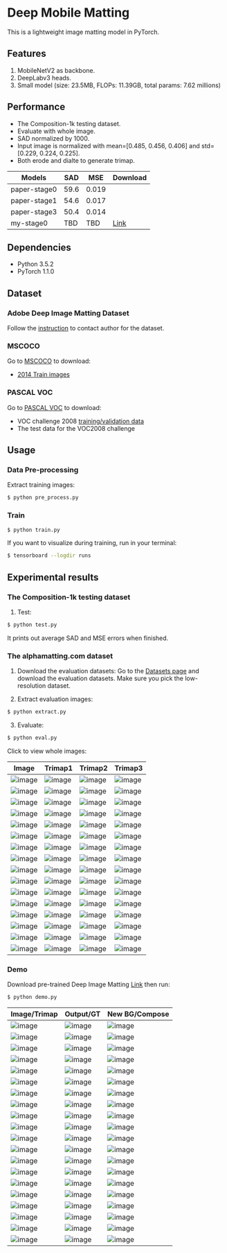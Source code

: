 # Deep Mobile Matting
This is a lightweight image matting model in PyTorch.

## Features

1. MobileNetV2 as backbone.
2. DeepLabv3 heads.
3. Small model (size: 23.5MB, FLOPs: 11.39GB, total params: 7.62 millions)

## Performance
- The Composition-1k testing dataset.
- Evaluate with whole image.
- SAD normalized by 1000.
- Input image is normalized with mean=[0.485, 0.456, 0.406] and std=[0.229, 0.224, 0.225].
- Both erode and dialte to generate trimap.

|Models|SAD|MSE|Download|
|---|---|---|---|
|paper-stage0|59.6|0.019||
|paper-stage1|54.6|0.017||
|paper-stage3|50.4|0.014||
|my-stage0|TBD|TBD|[Link](https://github.com/foamliu/Deep-Image-Matting-v2/releases/download/v1.0/BEST_checkpoint.tar)|

## Dependencies

- Python 3.5.2
- PyTorch 1.1.0

## Dataset
### Adobe Deep Image Matting Dataset
Follow the [instruction](https://sites.google.com/view/deepimagematting) to contact author for the dataset.

### MSCOCO
Go to [MSCOCO](http://cocodataset.org/#download) to download:
* [2014 Train images](http://images.cocodataset.org/zips/train2014.zip)


### PASCAL VOC
Go to [PASCAL VOC](http://host.robots.ox.ac.uk/pascal/VOC/) to download:
* VOC challenge 2008 [training/validation data](http://host.robots.ox.ac.uk/pascal/VOC/voc2008/VOCtrainval_14-Jul-2008.tar)
* The test data for the VOC2008 challenge

## Usage
### Data Pre-processing
Extract training images:
```bash
$ python pre_process.py
```

### Train
```bash
$ python train.py
```

If you want to visualize during training, run in your terminal:
```bash
$ tensorboard --logdir runs
```

## Experimental results

### The Composition-1k testing dataset

1. Test:
```bash
$ python test.py
```

It prints out average SAD and MSE errors when finished.

### The alphamatting.com dataset

1. Download the evaluation datasets: Go to the [Datasets page](http://www.alphamatting.com/datasets.php) and download the evaluation datasets. Make sure you pick the low-resolution dataset.

2. Extract evaluation images:
```bash
$ python extract.py
```

3. Evaluate:
```bash
$ python eval.py
```

Click to view whole images:

Image | Trimap1 | Trimap2 | Trimap3|
|---|---|---|---|
|![image](https://github.com/foamliu/Deep-Mobile-Matting/raw/master/data/alphamatting/input_lowres/doll.png) |![image](https://github.com/foamliu/Deep-Mobile-Matting/raw/master/data/alphamatting/trimap_lowres/Trimap1/doll.png)|![image](https://github.com/foamliu/Deep-Mobile-Matting/raw/master/data/alphamatting/trimap_lowres/Trimap2/doll.png)|![image](https://github.com/foamliu/Deep-Mobile-Matting/raw/master/data/alphamatting/trimap_lowres/Trimap3/doll.png)|
|![image](https://github.com/foamliu/Deep-Mobile-Matting/raw/master/data/alphamatting/input_lowres/doll.png) |![image](https://github.com/foamliu/Deep-Mobile-Matting/raw/master/images/alphamatting/output_lowres/Trimap1/doll.png)|![image](https://github.com/foamliu/Deep-Mobile-Matting/raw/master/images/alphamatting/output_lowres/Trimap2/doll.png)|![image](https://github.com/foamliu/Deep-Mobile-Matting/raw/master/images/alphamatting/output_lowres/Trimap3/doll.png)|
|![image](https://github.com/foamliu/Deep-Mobile-Matting/raw/master/data/alphamatting/input_lowres/donkey.png) |![image](https://github.com/foamliu/Deep-Mobile-Matting/raw/master/data/alphamatting/trimap_lowres/Trimap1/donkey.png)|![image](https://github.com/foamliu/Deep-Mobile-Matting/raw/master/data/alphamatting/trimap_lowres/Trimap2/donkey.png)|![image](https://github.com/foamliu/Deep-Mobile-Matting/raw/master/data/alphamatting/trimap_lowres/Trimap3/donkey.png)|
|![image](https://github.com/foamliu/Deep-Mobile-Matting/raw/master/data/alphamatting/input_lowres/donkey.png) |![image](https://github.com/foamliu/Deep-Mobile-Matting/raw/master/images/alphamatting/output_lowres/Trimap1/donkey.png)|![image](https://github.com/foamliu/Deep-Mobile-Matting/raw/master/images/alphamatting/output_lowres/Trimap2/donkey.png)|![image](https://github.com/foamliu/Deep-Mobile-Matting/raw/master/images/alphamatting/output_lowres/Trimap3/donkey.png)|
|![image](https://github.com/foamliu/Deep-Mobile-Matting/raw/master/data/alphamatting/input_lowres/elephant.png) |![image](https://github.com/foamliu/Deep-Mobile-Matting/raw/master/data/alphamatting/trimap_lowres/Trimap1/elephant.png)|![image](https://github.com/foamliu/Deep-Mobile-Matting/raw/master/data/alphamatting/trimap_lowres/Trimap2/elephant.png)|![image](https://github.com/foamliu/Deep-Mobile-Matting/raw/master/data/alphamatting/trimap_lowres/Trimap3/elephant.png)|
|![image](https://github.com/foamliu/Deep-Mobile-Matting/raw/master/data/alphamatting/input_lowres/elephant.png) |![image](https://github.com/foamliu/Deep-Mobile-Matting/raw/master/images/alphamatting/output_lowres/Trimap1/elephant.png)|![image](https://github.com/foamliu/Deep-Mobile-Matting/raw/master/images/alphamatting/output_lowres/Trimap2/elephant.png)|![image](https://github.com/foamliu/Deep-Mobile-Matting/raw/master/images/alphamatting/output_lowres/Trimap3/elephant.png)|
|![image](https://github.com/foamliu/Deep-Mobile-Matting/raw/master/data/alphamatting/input_lowres/net.png) |![image](https://github.com/foamliu/Deep-Mobile-Matting/raw/master/data/alphamatting/trimap_lowres/Trimap1/net.png)|![image](https://github.com/foamliu/Deep-Mobile-Matting/raw/master/data/alphamatting/trimap_lowres/Trimap2/net.png)|![image](https://github.com/foamliu/Deep-Mobile-Matting/raw/master/data/alphamatting/trimap_lowres/Trimap3/net.png)|
|![image](https://github.com/foamliu/Deep-Mobile-Matting/raw/master/data/alphamatting/input_lowres/net.png) |![image](https://github.com/foamliu/Deep-Mobile-Matting/raw/master/images/alphamatting/output_lowres/Trimap1/net.png)|![image](https://github.com/foamliu/Deep-Mobile-Matting/raw/master/images/alphamatting/output_lowres/Trimap2/net.png)|![image](https://github.com/foamliu/Deep-Mobile-Matting/raw/master/images/alphamatting/output_lowres/Trimap3/net.png)|
|![image](https://github.com/foamliu/Deep-Mobile-Matting/raw/master/data/alphamatting/input_lowres/pineapple.png) |![image](https://github.com/foamliu/Deep-Mobile-Matting/raw/master/data/alphamatting/trimap_lowres/Trimap1/pineapple.png)|![image](https://github.com/foamliu/Deep-Mobile-Matting/raw/master/data/alphamatting/trimap_lowres/Trimap2/pineapple.png)|![image](https://github.com/foamliu/Deep-Mobile-Matting/raw/master/data/alphamatting/trimap_lowres/Trimap3/pineapple.png)|
|![image](https://github.com/foamliu/Deep-Mobile-Matting/raw/master/data/alphamatting/input_lowres/pineapple.png) |![image](https://github.com/foamliu/Deep-Mobile-Matting/raw/master/images/alphamatting/output_lowres/Trimap1/pineapple.png)|![image](https://github.com/foamliu/Deep-Mobile-Matting/raw/master/images/alphamatting/output_lowres/Trimap2/pineapple.png)|![image](https://github.com/foamliu/Deep-Mobile-Matting/raw/master/images/alphamatting/output_lowres/Trimap3/pineapple.png)|
|![image](https://github.com/foamliu/Deep-Mobile-Matting/raw/master/data/alphamatting/input_lowres/plant.png) |![image](https://github.com/foamliu/Deep-Mobile-Matting/raw/master/data/alphamatting/trimap_lowres/Trimap1/plant.png)|![image](https://github.com/foamliu/Deep-Mobile-Matting/raw/master/data/alphamatting/trimap_lowres/Trimap2/plant.png)|![image](https://github.com/foamliu/Deep-Mobile-Matting/raw/master/data/alphamatting/trimap_lowres/Trimap3/plant.png)|
|![image](https://github.com/foamliu/Deep-Mobile-Matting/raw/master/data/alphamatting/input_lowres/plant.png) |![image](https://github.com/foamliu/Deep-Mobile-Matting/raw/master/images/alphamatting/output_lowres/Trimap1/plant.png)|![image](https://github.com/foamliu/Deep-Mobile-Matting/raw/master/images/alphamatting/output_lowres/Trimap2/plant.png)|![image](https://github.com/foamliu/Deep-Mobile-Matting/raw/master/images/alphamatting/output_lowres/Trimap3/plant.png)|
|![image](https://github.com/foamliu/Deep-Mobile-Matting/raw/master/data/alphamatting/input_lowres/plasticbag.png) |![image](https://github.com/foamliu/Deep-Mobile-Matting/raw/master/data/alphamatting/trimap_lowres/Trimap1/plasticbag.png)|![image](https://github.com/foamliu/Deep-Mobile-Matting/raw/master/data/alphamatting/trimap_lowres/Trimap2/plasticbag.png)|![image](https://github.com/foamliu/Deep-Mobile-Matting/raw/master/data/alphamatting/trimap_lowres/Trimap3/plasticbag.png)|
|![image](https://github.com/foamliu/Deep-Mobile-Matting/raw/master/data/alphamatting/input_lowres/plasticbag.png) |![image](https://github.com/foamliu/Deep-Mobile-Matting/raw/master/images/alphamatting/output_lowres/Trimap1/plasticbag.png)|![image](https://github.com/foamliu/Deep-Mobile-Matting/raw/master/images/alphamatting/output_lowres/Trimap2/plasticbag.png)|![image](https://github.com/foamliu/Deep-Mobile-Matting/raw/master/images/alphamatting/output_lowres/Trimap3/plasticbag.png)|
|![image](https://github.com/foamliu/Deep-Mobile-Matting/raw/master/data/alphamatting/input_lowres/troll.png) |![image](https://github.com/foamliu/Deep-Mobile-Matting/raw/master/data/alphamatting/trimap_lowres/Trimap1/troll.png)|![image](https://github.com/foamliu/Deep-Mobile-Matting/raw/master/data/alphamatting/trimap_lowres/Trimap2/troll.png)|![image](https://github.com/foamliu/Deep-Mobile-Matting/raw/master/data/alphamatting/trimap_lowres/Trimap3/troll.png)|
|![image](https://github.com/foamliu/Deep-Mobile-Matting/raw/master/data/alphamatting/input_lowres/troll.png) |![image](https://github.com/foamliu/Deep-Mobile-Matting/raw/master/images/alphamatting/output_lowres/Trimap1/troll.png)|![image](https://github.com/foamliu/Deep-Mobile-Matting/raw/master/images/alphamatting/output_lowres/Trimap2/troll.png)|![image](https://github.com/foamliu/Deep-Mobile-Matting/raw/master/images/alphamatting/output_lowres/Trimap3/troll.png)|

### Demo
Download pre-trained Deep Image Matting [Link](https://github.com/foamliu/Deep-Mobile-Matting/releases/download/v1.0/BEST_checkpoint.tar) then run:
```bash
$ python demo.py
```

Image/Trimap | Output/GT | New BG/Compose | 
|---|---|---|
|![image](https://github.com/foamliu/Deep-Mobile-Matting/raw/master/images/0_image.png)  | ![image](https://github.com/foamliu/Deep-Mobile-Matting/raw/master/images/0_out.png)   | ![image](https://github.com/foamliu/Deep-Mobile-Matting/raw/master/images/0_new_bg.png) |
|![image](https://github.com/foamliu/Deep-Mobile-Matting/raw/master/images/0_trimap.png) | ![image](https://github.com/foamliu/Deep-Mobile-Matting/raw/master/images/0_alpha.png) | ![image](https://github.com/foamliu/Deep-Mobile-Matting/raw/master/images/0_compose.png)|
|![image](https://github.com/foamliu/Deep-Mobile-Matting/raw/master/images/1_image.png)  | ![image](https://github.com/foamliu/Deep-Mobile-Matting/raw/master/images/1_out.png)   | ![image](https://github.com/foamliu/Deep-Mobile-Matting/raw/master/images/1_new_bg.png) | 
|![image](https://github.com/foamliu/Deep-Mobile-Matting/raw/master/images/1_trimap.png) | ![image](https://github.com/foamliu/Deep-Mobile-Matting/raw/master/images/1_alpha.png) | ![image](https://github.com/foamliu/Deep-Mobile-Matting/raw/master/images/1_compose.png)|
|![image](https://github.com/foamliu/Deep-Mobile-Matting/raw/master/images/2_image.png)  | ![image](https://github.com/foamliu/Deep-Mobile-Matting/raw/master/images/2_out.png)   | ![image](https://github.com/foamliu/Deep-Mobile-Matting/raw/master/images/2_new_bg.png) |
|![image](https://github.com/foamliu/Deep-Mobile-Matting/raw/master/images/2_trimap.png) | ![image](https://github.com/foamliu/Deep-Mobile-Matting/raw/master/images/2_alpha.png) | ![image](https://github.com/foamliu/Deep-Mobile-Matting/raw/master/images/2_compose.png)|
|![image](https://github.com/foamliu/Deep-Mobile-Matting/raw/master/images/3_image.png)  | ![image](https://github.com/foamliu/Deep-Mobile-Matting/raw/master/images/3_out.png)   | ![image](https://github.com/foamliu/Deep-Mobile-Matting/raw/master/images/3_new_bg.png) |
|![image](https://github.com/foamliu/Deep-Mobile-Matting/raw/master/images/3_trimap.png) | ![image](https://github.com/foamliu/Deep-Mobile-Matting/raw/master/images/3_alpha.png) | ![image](https://github.com/foamliu/Deep-Mobile-Matting/raw/master/images/3_compose.png)|
|![image](https://github.com/foamliu/Deep-Mobile-Matting/raw/master/images/4_image.png)  | ![image](https://github.com/foamliu/Deep-Mobile-Matting/raw/master/images/4_out.png)   | ![image](https://github.com/foamliu/Deep-Mobile-Matting/raw/master/images/4_new_bg.png) |
|![image](https://github.com/foamliu/Deep-Mobile-Matting/raw/master/images/4_trimap.png) | ![image](https://github.com/foamliu/Deep-Mobile-Matting/raw/master/images/4_alpha.png) | ![image](https://github.com/foamliu/Deep-Mobile-Matting/raw/master/images/4_compose.png)|
|![image](https://github.com/foamliu/Deep-Mobile-Matting/raw/master/images/5_image.png)  | ![image](https://github.com/foamliu/Deep-Mobile-Matting/raw/master/images/5_out.png)   | ![image](https://github.com/foamliu/Deep-Mobile-Matting/raw/master/images/5_new_bg.png) |
|![image](https://github.com/foamliu/Deep-Mobile-Matting/raw/master/images/5_trimap.png) | ![image](https://github.com/foamliu/Deep-Mobile-Matting/raw/master/images/5_alpha.png) | ![image](https://github.com/foamliu/Deep-Mobile-Matting/raw/master/images/5_compose.png)|
|![image](https://github.com/foamliu/Deep-Mobile-Matting/raw/master/images/6_image.png)  | ![image](https://github.com/foamliu/Deep-Mobile-Matting/raw/master/images/6_out.png)   | ![image](https://github.com/foamliu/Deep-Mobile-Matting/raw/master/images/6_new_bg.png) |
|![image](https://github.com/foamliu/Deep-Mobile-Matting/raw/master/images/6_trimap.png) | ![image](https://github.com/foamliu/Deep-Mobile-Matting/raw/master/images/6_alpha.png) | ![image](https://github.com/foamliu/Deep-Mobile-Matting/raw/master/images/6_compose.png)|
|![image](https://github.com/foamliu/Deep-Mobile-Matting/raw/master/images/7_image.png)  | ![image](https://github.com/foamliu/Deep-Mobile-Matting/raw/master/images/7_out.png)   | ![image](https://github.com/foamliu/Deep-Mobile-Matting/raw/master/images/7_new_bg.png) |
|![image](https://github.com/foamliu/Deep-Mobile-Matting/raw/master/images/7_trimap.png) | ![image](https://github.com/foamliu/Deep-Mobile-Matting/raw/master/images/7_alpha.png) | ![image](https://github.com/foamliu/Deep-Mobile-Matting/raw/master/images/7_compose.png)|
|![image](https://github.com/foamliu/Deep-Mobile-Matting/raw/master/images/8_image.png)  | ![image](https://github.com/foamliu/Deep-Mobile-Matting/raw/master/images/8_out.png)   | ![image](https://github.com/foamliu/Deep-Mobile-Matting/raw/master/images/8_new_bg.png) |
|![image](https://github.com/foamliu/Deep-Mobile-Matting/raw/master/images/8_trimap.png) | ![image](https://github.com/foamliu/Deep-Mobile-Matting/raw/master/images/8_alpha.png) | ![image](https://github.com/foamliu/Deep-Mobile-Matting/raw/master/images/8_compose.png)|
|![image](https://github.com/foamliu/Deep-Mobile-Matting/raw/master/images/9_image.png)  | ![image](https://github.com/foamliu/Deep-Mobile-Matting/raw/master/images/9_out.png)   | ![image](https://github.com/foamliu/Deep-Mobile-Matting/raw/master/images/9_new_bg.png) |
|![image](https://github.com/foamliu/Deep-Mobile-Matting/raw/master/images/9_trimap.png) | ![image](https://github.com/foamliu/Deep-Mobile-Matting/raw/master/images/9_alpha.png) | ![image](https://github.com/foamliu/Deep-Mobile-Matting/raw/master/images/9_compose.png)|
